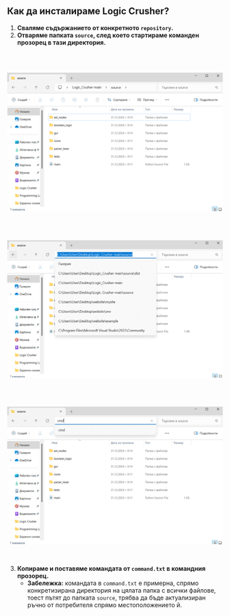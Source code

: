 ## **Как да инсталираме Logic Crusher?**
1. **Сваляме съдържанието от конкретното `repository`.**
2. **Отваряме папката `source`, след което стартираме команден прозорец в тази директория.**

<br><br>
<div style="display: flex; flex-wrap: wrap; gap: 10px;">
    <img src="screenshots/screenshot1.png" alt="Image 1" width="1000"/>
</div>
<br><br>
<br><br>
<div style="display: flex; flex-wrap: wrap; gap: 10px;">
    <img src="screenshots/screenshot2.png" alt="Image 1" width="1000"/>
</div>
<br><br>
<br><br>
<div style="display: flex; flex-wrap: wrap; gap: 10px;">
    <img src="screenshots/screenshot3.png" alt="Image 1" width="1000"/>
</div>
<br><br>

3. **Копираме и поставяме командата от `command.txt` в командния прозорец.**
    - **Забележка:** командата в `command.txt` е примерна, спрямо конкретизирана директория на цялата папка с всички файлове, тоест пътят до             папката `source`, трябва да бъде актуализиран ръчно от потребителя спрямо местоположението й.
